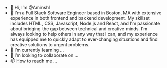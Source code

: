 - 👋 Hi, I’m @Aminsh1
- 👀 I'm a Full Stack Software Engineer based in Boston, MA with extensive experience in both frontend and backend development. My skillset includes HTML, CSS, Javascript, Node.js and React, and I'm passionate about bridging the gap between technical and creative minds. I'm always looking to help others in any way that I can, and my experience has equipped me to quickly adapt to ever-changing situations and find creative solutions to urgent problems.
- 🌱 I’m currently learning ...
- 💞️ I’m looking to collaborate on ...
- 📫 How to reach me ...

<!---
Aminsh1/Aminsh1 is a ✨ special ✨ repository because its `README.md` (this file) appears on your GitHub profile.
You can click the Preview link to take a look at your changes.
--->
